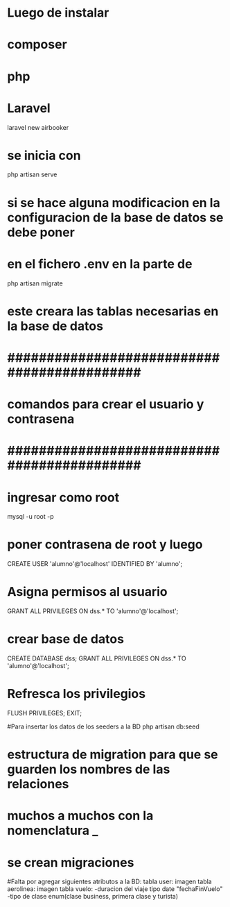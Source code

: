 # Luego de instalar 
# composer
# php
# Laravel

laravel new airbooker

# se inicia con 

php artisan serve

# si se hace alguna modificacion en la configuracion de la base de datos se debe poner

# en el fichero .env en la parte de 

php artisan migrate

# este creara las tablas necesarias en la base de datos

# ############################################ #
# comandos para crear el usuario y contrasena  #
# ############################################ #

# ingresar como root

mysql -u root -p

# poner contrasena de root y luego

CREATE USER 'alumno'@'localhost' IDENTIFIED BY 'alumno';

# Asigna permisos al usuario

GRANT ALL PRIVILEGES ON dss.* TO 'alumno'@'localhost';

# crear base de datos

CREATE DATABASE dss;
GRANT ALL PRIVILEGES ON dss.* TO 'alumno'@'localhost';


# Refresca los privilegios
FLUSH PRIVILEGES;
EXIT;

#Para insertar los datos de los seeders a la BD
php artisan db:seed


# estructura de migration para que se guarden los nombres de las relaciones
# muchos a muchos con la nomenclatura <tabla1>_<tabla2>


# se crean migraciones





#Falta por agregar siguientes atributos a la BD:
tabla user: imagen
tabla aerolinea: imagen
tabla vuelo: 
-duracion del viaje tipo date  "fechaFinVuelo"
-tipo de clase enum(clase business, primera clase y turista)